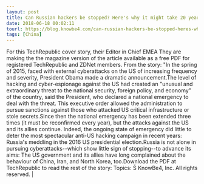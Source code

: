 ```yaml
---
layout: post
title: Can Russian hackers be stopped? Here's why it might take 20 years (cover story PDF)
date: 2018-06-18 00:02:11
tourl: https://blog.knowbe4.com/can-russian-hackers-be-stopped-heres-why-it-might-take-20-years-cover-story-pdf
tags: [China]
---
```

For this TechRepublic cover story, their Editor in Chief EMEA They are making the the magazine version of the article available as a free PDF for registered TechRepublic and ZDNet members. From the story: "In the spring of 2015, faced with external cyberattacks on the US of increasing frequency and severity, President Obama made a dramatic announcement.The level of hacking and cyber-espionage against the US had created an "unusual and extraordinary threat to the national security, foreign policy, and economy" of the country, said the President, who declared a national emergency to deal with the threat. This executive order allowed the administration to pursue sanctions against those who attacked US critical infrastructure or stole secrets.Since then the national emergency has been extended three times (it must be reconfirmed every year), but the attacks against the US and its allies continue. Indeed, the ongoing state of emergency did little to deter the most spectacular anti-US hacking campaign in recent years: Russia's meddling in the 2016 US presidential election.Russia is not alone in pursuing cyberattacks--which show little sign of stopping--to advance its aims: The US government and its allies have long complained about the behaviour of China, Iran, and North Korea, too.Download the PDF at TechRepublic to read the rest of the story: Topics: Š KnowBe4, Inc. All rights reserved. | 